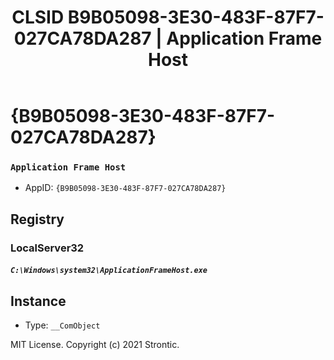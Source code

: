 ﻿---
title: "CLSID B9B05098-3E30-483F-87F7-027CA78DA287 | Application Frame Host"
excerpt: What is COM-Object CLSID B9B05098-3E30-483F-87F7-027CA78DA287?
---

# {B9B05098-3E30-483F-87F7-027CA78DA287}

### `Application Frame Host`
* AppID: `{B9B05098-3E30-483F-87F7-027CA78DA287}`

## Registry


### LocalServer32

##### `C:\Windows\system32\ApplicationFrameHost.exe`

## Instance

* Type: `__ComObject`

MIT License. Copyright (c) 2021 Strontic.


